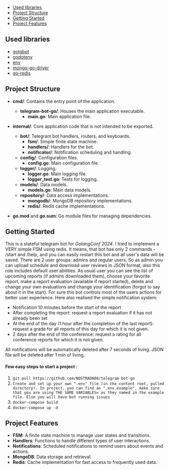 - [Used libraries](#used-libraries)
- [Project Structure](#project-structure)
- [Getting Started](#getting-started)
- [Project Features](#project-features)


## Used libraries
- [gotgbot](https://github.com/PaulSonOfLars/gotgbot)
- [godotenv](https://github.com/joho/godotenv)
- [env](https://github.com/caarlos0/env)
- [mongo-go-driver](https://github.com/mongodb/mongo-go-driver)
- [go-redis](https://github.com/redis/go-redis)


## Project Structure
- **cmd/**: Contains the entry point of the application.
    - **telegram-bot-go/**: Houses the main application executable.
        - **main.go**: Main application file.

- **internal/**: Core application code that is not intended to be exported.
    - **bot/**: Telegram bot handlers, routers, and keyboards.
        - **fsm/**: Simple finite state machine.
        - **handlers/**: Handlers for the bot.
        - **notificator/**: Notification scheduling and handling.
    - **config/**: Configuration files.
        - **config.go**: Main configuration file.
    - **logger/**: Logging.
        - **logger.go**: Main logging file.
        - **logger_test.go**: Tests for logging.
    - **models/**: Data models.
        - **models.go**: Main data models.
    - **repository/**: Data access implementations.
        - **mongodb/**: MongoDB repository implementations.
        - **redis/**: Redis cache implementations.

- **go.mod** and **go.sum**: Go module files for managing dependencies.

## Getting Started
This is a stateful telegram bot for _GolangConf 2024_. I tried to implement a VERY simple FSM using redis. It means, that bot has only 2 commands - /start and /help, and you can easily restart this bot and all user's data will be saved. There are 2 user groups: admins and regular users. So as admin you can upload schedule and download user reviews in JSON format, also this role includes default user abilities. As usual user you can see the list of upcoming reports (if admins downloaded them), choose your favorite report, make a report evaluation (available if report started), delete and change your own evaluations and change your identification (forgot to say about it in the start). For sure this bot controls most of the users actions for better user experience. Here also realised the simple notification system: 
- Notification 10 minutes before the start of the report
- After completing the report: request a report evaluation if it has not already been set
- At the end of the day (1 hour after the completion of the last report): request a grade for all reports of this day for which it is not given.
- 2 days after the end of the conference: request a rating for all conference reports for which it is not given.

All notifications will be automatically deleted after 7 seconds of living. JSON file will be deleted after 1 min of living.

#### Few easy steps to start a project :
1. `git pull https://github.com/NOSTRADA88/telegram-bot-go`
2. `Create and set up your own ".env" file (in the content root, pulled directory). In project, you can find an ".env.example", make sure that you are using THE SAME VARIABLES= as they named in the example file. Else you will have bot running issues`
3. `docker-compose build`
4. `docker-compose up -d`

## Project Features

- **FSM**: A finite state machine to manage user states and transitions.
- **Handlers**: Functions to handle different types of user interactions.
- **Notifications**: Scheduled notifications to remind users about events and actions.
- **MongoDB**: Data storage and retrieval.
- **Redis**: Cache implementation for fast access to frequently used data.
